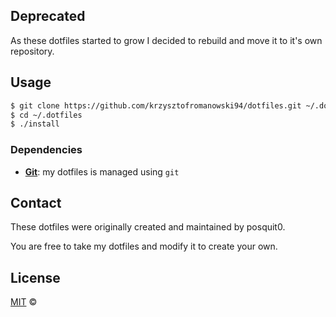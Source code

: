 ## Deprecated
As these dotfiles started to grow I decided to rebuild and move it to it's own repository.

## Usage

```bash
$ git clone https://github.com/krzysztofromanowski94/dotfiles.git ~/.dotfiles
$ cd ~/.dotfiles
$ ./install
```

### Dependencies

- [**Git**](https://git-scm.com/): my dotfiles is managed using `git`

## Contact

These dotfiles were originally created and maintained by posquit0.

You are free to take my dotfiles and modify it to create your own.

## License

[MIT](https://github.com/posquit0/dofiles/blob/master/LICENSE) © 


